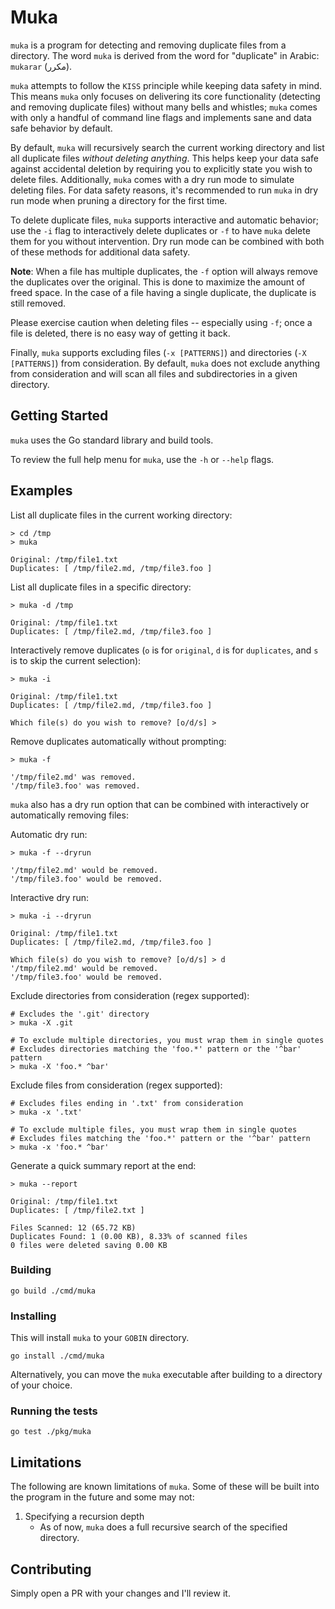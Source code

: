 # Muka

`muka` is a program for detecting and removing duplicate files from a directory. The word `muka` is derived from the word for "duplicate" in Arabic: `mukarar` (مكرر).

`muka` attempts to follow the `KISS` principle while keeping data safety in mind. This means `muka` only focuses on delivering its core functionality (detecting and removing duplicate files) without many bells and whistles; `muka` comes with only a handful of command line flags and implements sane and data safe behavior by default.

By default, `muka` will recursively search the current working directory and list all duplicate files _without deleting anything_. This helps keep your data safe against accidental deletion by requiring you to explicitly state you wish to delete files. Additionally, `muka` comes with a dry run mode to simulate deleting files. For data safety reasons, it's recommended to run `muka` in dry run mode when pruning a directory for the first time.

To delete duplicate files, `muka` supports interactive and automatic behavior; use the `-i` flag to interactively delete duplicates or `-f` to have `muka` delete them for you without intervention. Dry run mode can be combined with both of these methods for additional data safety.

**Note**: When a file has multiple duplicates, the `-f` option will always remove the duplicates over the original. This is done to maximize the amount of freed space. In the case of a file having a single duplicate, the duplicate is still removed.

Please exercise caution when deleting files -- especially using `-f`; once a file is deleted, there is no easy way of getting it back.

Finally, `muka` supports excluding files (`-x [PATTERNS]`) and directories (`-X [PATTERNS]`) from consideration. By default, `muka` does not exclude anything from consideration and will scan all files and subdirectories in a given directory.

## Getting Started

`muka` uses the Go standard library and build tools.

To review the full help menu for `muka`, use the `-h` or `--help` flags.

## Examples

List all duplicate files in the current working directory:

```
> cd /tmp
> muka

Original: /tmp/file1.txt
Duplicates: [ /tmp/file2.md, /tmp/file3.foo ]

```

List all duplicate files in a specific directory:

```
> muka -d /tmp

Original: /tmp/file1.txt
Duplicates: [ /tmp/file2.md, /tmp/file3.foo ]

```

Interactively remove duplicates (`o` is for `original`, `d` is for `duplicates`, and `s` is to skip the current selection):

```
> muka -i

Original: /tmp/file1.txt
Duplicates: [ /tmp/file2.md, /tmp/file3.foo ]

Which file(s) do you wish to remove? [o/d/s] >
```

Remove duplicates automatically without prompting:

```
> muka -f

'/tmp/file2.md' was removed.
'/tmp/file3.foo' was removed.
```

`muka` also has a dry run option that can be combined with interactively or automatically removing files:

Automatic dry run:

```
> muka -f --dryrun

'/tmp/file2.md' would be removed.
'/tmp/file3.foo' would be removed.
```

Interactive dry run:

```
> muka -i --dryrun

Original: /tmp/file1.txt
Duplicates: [ /tmp/file2.md, /tmp/file3.foo ]

Which file(s) do you wish to remove? [o/d/s] > d
'/tmp/file2.md' would be removed.
'/tmp/file3.foo' would be removed.
```

Exclude directories from consideration (regex supported):

```
# Excludes the '.git' directory
> muka -X .git

# To exclude multiple directories, you must wrap them in single quotes
# Excludes directories matching the 'foo.*' pattern or the '^bar' pattern
> muka -X 'foo.* ^bar'
```

Exclude files from consideration (regex supported):

```
# Excludes files ending in '.txt' from consideration
> muka -x '.txt'

# To exclude multiple files, you must wrap them in single quotes
# Excludes files matching the 'foo.*' pattern or the '^bar' pattern
> muka -x 'foo.* ^bar'
```

Generate a quick summary report at the end:

```
> muka --report

Original: /tmp/file1.txt
Duplicates: [ /tmp/file2.txt ]

Files Scanned: 12 (65.72 KB)
Duplicates Found: 1 (0.00 KB), 8.33% of scanned files
0 files were deleted saving 0.00 KB
```

### Building

`go build ./cmd/muka`

### Installing

This will install `muka` to your `GOBIN` directory.

`go install ./cmd/muka`

Alternatively, you can move the `muka` executable after building to a directory of your choice.

### Running the tests

`go test ./pkg/muka`

## Limitations

The following are known limitations of `muka`. Some of these will be built into the program in the future and some may not:

1. Specifying a recursion depth
   - As of now, `muka` does a full recursive search of the specified directory.

## Contributing

Simply open a PR with your changes and I'll review it.
